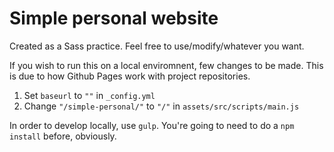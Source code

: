 # Simple personal website

Created as a Sass practice.
Feel free to use/modify/whatever you want.

If you wish to run this on a local enviromnent, few changes to be made. This is due to how Github Pages work with project repositories.

1. Set `baseurl` to `""` in `_config.yml`
2. Change `"/simple-personal/"` to `"/"` in `assets/src/scripts/main.js`

In order to develop locally, use `gulp`. You're going to need to do a `npm install` before, obviously.
